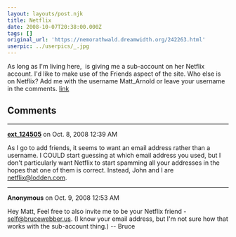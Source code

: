 ```yaml
---
layout: layouts/post.njk
title: Netflix
date: 2008-10-07T20:38:00.000Z
tags: []
original_url: 'https://nemorathwald.dreamwidth.org/242263.html'
userpic: ../userpics/_.jpg
---
```

As long as I'm living here,  is giving me a sub-account on her Netflix account. I'd like to make use of the Friends aspect of the site. Who else is on Netflix? Add me with the username Matt\_Arnold or leave your username in the comments. [link](http://www.netflix.com/BeMyFriend/PptMAg0uEPywPat58AWc)

## Comments

---

**[ext_124505](https://www.dreamwidth.org/users/ext_124505)** on Oct. 8, 2008 12:39 AM

As I go to add friends, it seems to want an email address rather than a username. I COULD start guessing at which email address you used, but I don't particularly want Netflix to start spamming all your addresses in the hopes that one of them is correct. Instead, John and I are netflix@lodden.com.

---

**Anonymous** on Oct. 9, 2008 12:53 AM

Hey Matt, Feel free to also invite me to be your Netflix friend - self@brucewebber.us. (I know your email address, but I'm not sure how that works with the sub-account thing.) -- Bruce

